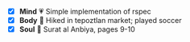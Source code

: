 - [x] **Mind** :heartpulse: Simple implementation of rspec 
- [x] **Body** :dancer: Hiked in tepoztlan market; played soccer
- [x] **Soul** :pray: Surat al Anbiya, pages 9-10

